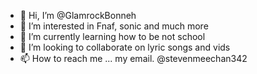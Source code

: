 - 👋 Hi, I’m @GlamrockBonneh
- 👀 I’m interested in Fnaf, sonic and much more
- 🌱 I’m currently learning how to be not school
- 💞️ I’m looking to collaborate on lyric songs and vids
- 📫 How to reach me ... my email. @stevenmeechan342

<!---
GlamrockBonneh/GlamrockBonneh is a ✨ special ✨ repository because its `README.md` (this file) appears on your GitHub profile.
You can click the Preview link to take a look at your changes.
--->
